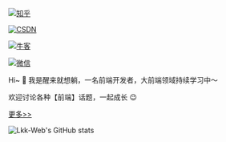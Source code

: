 [![知乎](https://img.shields.io/badge/知乎-@醒来就想躺-blue)](https://www.zhihu.com/people/lkk-34-59)

[![CSDN](https://img.shields.io/badge/CSDN-@醒来就想躺-yellow)](https://blog.csdn.net/weixin_51037408?spm=1000.2115.3001.5343)

[![牛客](https://img.shields.io/badge/牛客-@醒来就想躺-orange)](https://www.nowcoder.com/users/273536479)

<!-- [![掘金](https://img.shields.io/badge/掘金-@‘’-blue)]()
[![微信公众号](https://img.shields.io/badge/公众号-@‘’-yellowgreen)]() -->

[![微信](https://img.shields.io/badge/微信-@醒来就想躺-success)](https://oss.kyingsoft.cn/import/wechat.jpg)

Hi~ 👋 我是醒来就想躺，一名前端开发者，大前端领域持续学习中～

欢迎讨论各种【前端】话题，一起成长 😉

[更多>>]()

![Lkk-Web's GitHub stats](https://github-readme-stats.vercel.app/api?username=Lkk-Web)

<!--
**Lkk-Web/Lkk-Web** is a ✨ _special_ ✨ repository because its `README.md` (this file) appears on your GitHub profile.

Here are some ideas to get you started:

- 🔭 I’m currently working on ...
- 🌱 I’m currently learning ...
- 👯 I’m looking to collaborate on ...
- 🤔 I’m looking for help with ...
- 💬 Ask me about ...
- 📫 How to reach me: ...
- 😄 Pronouns: ...
- ⚡ Fun fact: ...
-->
